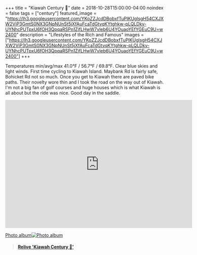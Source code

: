 +++
title =  "Kiawah Century 💯"
date = 2018-10-28T15:00:00-04:00
noindex = false
tags = ["century"]
featured_image = "https://lh3.googleusercontent.com/YKoZZJcdDBobxfTuPIKUglsgH54CXJXW2ViP3GmtS0NX3GNpNUnSt5jXfAuFcaTdGtvqKYtghkw-pLQLDkv-UYNhcPUTpxU6fOH3QpqaRSPn1ZjfLHwW7vleb6U4YOuaoYEfYGEuC9U=w2400"
description = "Lifestyles of the Rich and Famous"
images = ["https://lh3.googleusercontent.com/YKoZZJcdDBobxfTuPIKUglsgH54CXJXW2ViP3GmtS0NX3GNpNUnSt5jXfAuFcaTdGtvqKYtghkw-pLQLDkv-UYNhcPUTpxU6fOH3QpqaRSPn1ZjfLHwW7vleb6U4YOuaoYEfYGEuC9U=w2400"]
+++

Temperatures min/avg/max 41.0°F / 56.7°F / 69.8°F. Clear blue skies and light winds. First time cycling to Kiawah Island. Maybank Rd is fairly safe, Bohicket Rd not so much. Once you get to Kiawah there are paved bike paths. Their novelty wore thin and I took the road on the way out of Kiawah. I'm not a big fan of golf courses and huge houses which is what Kiawah is all about but the ride was nice. Good day in the saddle.

<iframe height='405' width='590' frameborder='0' allowtransparency='true' scrolling='no' src='https://www.strava.com/activities/1932919477/embed/e7b289187bc07fac3eb0e6afd8b4ef611955be38'></iframe>


 [Photo album![Photo album](https://lh3.googleusercontent.com/sGf6PhPzCANFfmr9Bod1k6kum7e_1P8a3aOOQnP2irG59lD8-34dHXpk6xUt1nFqvjKIs45pAjj4urH9amVqqW7MyZ3WtaMfgUnxg7S6rdajs3iLN3YXr4LlucAwCUepIbeHMwDkmws=w2400)](https://photos.app.goo.gl/aLvzLGMZHW4Lr1446)

 <blockquote class="embedly-card" data-card-controls="0" data-card-key="f1631a41cb254ca5b035dc5747a5bd75"><h4><a href="https://www.relive.cc/view/1932919477?r=embed-site">Relive 'Kiawah Century 💯'</a></h4></blockquote>
         <script async src="//cdn.embedly.com/widgets/platform.js" charset="UTF-8"></script>
